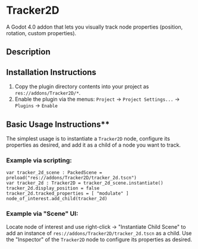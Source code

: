 # Tracker2D

A Godot 4.0 addon that lets you visually track node properties (position, rotation, custom properties).

## Description

## Installation Instructions

1. Copy the plugin directory contents into your project as `res://addons/Tracker2D/*`.
2. Enable the plugin via the menus: `Project` -> `Project Settings...` -> `Plugins` -> `Enable`

## Basic Usage Instructions**

The simplest usage is to instantiate a `Tracker2D` node, configure its properties as desired, and
add it as a child of a node you want to track.

### Example via scripting:

```gdscript
var tracker_2d_scene : PackedScene = preload("res://addons/Tracker2D/tracker_2d.tscn")
var tracker_2d : Tracker2D = tracker_2d_scene.instantiate()
tracker_2d.display_position = false
tracker_2d.tracked_properties = [ "modulate" ]
node_of_interest.add_child(tracker_2d)
```

### Example via "Scene" UI:
	
Locate node of interest and use right-click -> "Instantiate Child Scene" to add an instance of
`res://addons/Tracker2D/tracker_2d.tscn` as a child. Use the "Inspector" of the `Tracker2D` node to
configure its properties as desired.


